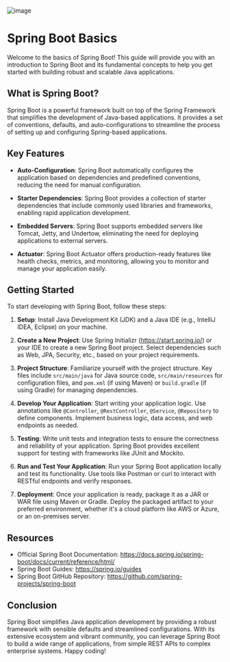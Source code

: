 ![image](https://github.com/AshrafDesai/Spring_Boot_Basic/assets/132386307/5a878520-5626-49f2-b605-6a9ea0d867d5)


# Spring Boot Basics

Welcome to the basics of Spring Boot! This guide will provide you with an introduction to Spring Boot and its fundamental concepts to help you get started with building robust and scalable Java applications.

## What is Spring Boot?

Spring Boot is a powerful framework built on top of the Spring Framework that simplifies the development of Java-based applications. It provides a set of conventions, defaults, and auto-configurations to streamline the process of setting up and configuring Spring-based applications.

## Key Features

- **Auto-Configuration**: Spring Boot automatically configures the application based on dependencies and predefined conventions, reducing the need for manual configuration.
  
- **Starter Dependencies**: Spring Boot provides a collection of starter dependencies that include commonly used libraries and frameworks, enabling rapid application development.
  
- **Embedded Servers**: Spring Boot supports embedded servers like Tomcat, Jetty, and Undertow, eliminating the need for deploying applications to external servers.

- **Actuator**: Spring Boot Actuator offers production-ready features like health checks, metrics, and monitoring, allowing you to monitor and manage your application easily.

## Getting Started

To start developing with Spring Boot, follow these steps:

1. **Setup**: Install Java Development Kit (JDK) and a Java IDE (e.g., IntelliJ IDEA, Eclipse) on your machine.

2. **Create a New Project**: Use Spring Initializr (https://start.spring.io/) or your IDE to create a new Spring Boot project. Select dependencies such as Web, JPA, Security, etc., based on your project requirements.

3. **Project Structure**: Familiarize yourself with the project structure. Key files include `src/main/java` for Java source code, `src/main/resources` for configuration files, and `pom.xml` (if using Maven) or `build.gradle` (if using Gradle) for managing dependencies.

4. **Develop Your Application**: Start writing your application logic. Use annotations like `@Controller`, `@RestController`, `@Service`, `@Repository` to define components. Implement business logic, data access, and web endpoints as needed.

5. **Testing**: Write unit tests and integration tests to ensure the correctness and reliability of your application. Spring Boot provides excellent support for testing with frameworks like JUnit and Mockito.

6. **Run and Test Your Application**: Run your Spring Boot application locally and test its functionality. Use tools like Postman or curl to interact with RESTful endpoints and verify responses.

7. **Deployment**: Once your application is ready, package it as a JAR or WAR file using Maven or Gradle. Deploy the packaged artifact to your preferred environment, whether it's a cloud platform like AWS or Azure, or an on-premises server.

## Resources

- Official Spring Boot Documentation: https://docs.spring.io/spring-boot/docs/current/reference/html/
- Spring Boot Guides: https://spring.io/guides
- Spring Boot GitHub Repository: https://github.com/spring-projects/spring-boot

## Conclusion

Spring Boot simplifies Java application development by providing a robust framework with sensible defaults and streamlined configurations. With its extensive ecosystem and vibrant community, you can leverage Spring Boot to build a wide range of applications, from simple REST APIs to complex enterprise systems. Happy coding!
